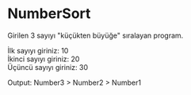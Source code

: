# NumberSort
Girilen 3 sayıyı "küçükten büyüğe" sıralayan program.

İlk sayıyı giriniz: 10 </br >
İkinci sayıyı giriniz: 20 </br >
Üçüncü sayıyı giriniz: 30 

Output: Number3 > Number2 > Number1
